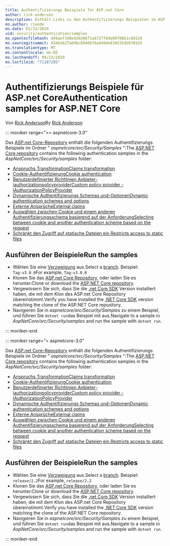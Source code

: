 ```yaml
---
title: Authentifizierungs Beispiele für ASP.net Core
author: rick-anderson
description: Enthält Links zu den Authentifizierungs Beispielen im ASP.net Core Repository.
ms.author: riande
ms.date: 01/31/2019
uid: security/authentication/samples
ms.openlocfilehash: d49aef198e926d88f1a6727f84b06f0861c8812d
ms.sourcegitcommit: d34b2627a69bc8940b76a949de830335db9701d3
ms.translationtype: MT
ms.contentlocale: de-DE
ms.lasthandoff: 09/23/2019
ms.locfileid: "71187295"
---
```

# <a name="authentication-samples-for-aspnet-core"></a><span data-ttu-id="c6fab-103">Authentifizierungs Beispiele für ASP.net Core</span><span class="sxs-lookup"><span data-stu-id="c6fab-103">Authentication samples for ASP.NET Core</span></span>

<span data-ttu-id="c6fab-104">Von [Rick Anderson](https://twitter.com/RickAndMSFT)</span><span class="sxs-lookup"><span data-stu-id="c6fab-104">By [Rick Anderson](https://twitter.com/RickAndMSFT)</span></span>

::: moniker range=">= aspnetcore-3.0"

<span data-ttu-id="c6fab-105">Das [ASP.net Core-Repository](https://github.com/aspnet/AspNetCore) enthält die folgenden Authentifizierungs Beispiele im Ordner " *aspnetcore/src/Security/Samples* ":</span><span class="sxs-lookup"><span data-stu-id="c6fab-105">The [ASP.NET Core repository](https://github.com/aspnet/AspNetCore) contains the following authentication samples in the *AspNetCore/src/Security/samples* folder:</span></span>

* [<span data-ttu-id="c6fab-106">Anspruchs Transformation</span><span class="sxs-lookup"><span data-stu-id="c6fab-106">Claims transformation</span></span>](https://github.com/aspnet/AspNetCore/tree/release/3.0/src/Security/samples/ClaimsTransformation)
* [<span data-ttu-id="c6fab-107">Cookie-Authentifizierung</span><span class="sxs-lookup"><span data-stu-id="c6fab-107">Cookie authentication</span></span>](https://github.com/aspnet/AspNetCore/tree/release/3.0/src/Security/samples/Cookies)
* [<span data-ttu-id="c6fab-108">Benutzerdefinierter Richtlinien Anbieter-iauthorizationpolicyprovider</span><span class="sxs-lookup"><span data-stu-id="c6fab-108">Custom policy provider - IAuthorizationPolicyProvider</span></span>](https://github.com/aspnet/AspNetCore/tree/release/3.0/src/Security/samples/CustomPolicyProvider)
* [<span data-ttu-id="c6fab-109">Dynamische Authentifizierungs Schemas und-Optionen</span><span class="sxs-lookup"><span data-stu-id="c6fab-109">Dynamic authentication schemes and options</span></span>](https://github.com/aspnet/AspNetCore/tree/release/3.0/src/Security/samples/DynamicSchemes)
* [<span data-ttu-id="c6fab-110">Externe Ansprüche</span><span class="sxs-lookup"><span data-stu-id="c6fab-110">External claims</span></span>](https://github.com/aspnet/AspNetCore/tree/release/3.0/src/Security/samples/Identity.ExternalClaims)
* [<span data-ttu-id="c6fab-111">Auswählen zwischen Cookie und einem anderen Authentifizierungsschema basierend auf der Anforderung</span><span class="sxs-lookup"><span data-stu-id="c6fab-111">Selecting between cookie and another authentication scheme based on the request</span></span>](https://github.com/aspnet/AspNetCore/tree/release/3.0/src/Security/samples/PathSchemeSelection)
* [<span data-ttu-id="c6fab-112">Schränkt den Zugriff auf statische Dateien ein.</span><span class="sxs-lookup"><span data-stu-id="c6fab-112">Restricts access to static files</span></span>](https://github.com/aspnet/AspNetCore/tree/release/3.0/src/Security/samples/StaticFilesAuth)

## <a name="run-the-samples"></a><span data-ttu-id="c6fab-113">Ausführen der Beispiele</span><span class="sxs-lookup"><span data-stu-id="c6fab-113">Run the samples</span></span>

* <span data-ttu-id="c6fab-114">Wählen Sie eine [Verzweigung](https://github.com/aspnet/AspNetCore) aus.</span><span class="sxs-lookup"><span data-stu-id="c6fab-114">Select a [branch](https://github.com/aspnet/AspNetCore).</span></span> <span data-ttu-id="c6fab-115">Beispiel: `Tag:v3.0.0`</span><span class="sxs-lookup"><span data-stu-id="c6fab-115">For example, `Tag:v3.0.0`</span></span>
* <span data-ttu-id="c6fab-116">Klonen Sie das [ASP.net Core Repository](https://github.com/aspnet/AspNetCore), oder laden Sie es herunter.</span><span class="sxs-lookup"><span data-stu-id="c6fab-116">Clone or download the [ASP.NET Core repository](https://github.com/aspnet/AspNetCore).</span></span>
* <span data-ttu-id="c6fab-117">Vergewissern Sie sich, dass Sie die [.net Core SDK](https://www.microsoft.com/net/download/all) Version installiert haben, die mit dem Klon des ASP.net Core Repository übereinstimmt.</span><span class="sxs-lookup"><span data-stu-id="c6fab-117">Verify you have installed the [.NET Core SDK](https://www.microsoft.com/net/download/all) version matching the clone of the ASP.NET Core repository.</span></span>
* <span data-ttu-id="c6fab-118">Navigieren Sie in *aspnetcore/src/Security/Samples* zu einem Beispiel, und führen Sie `dotnet run`das Beispiel mit aus.</span><span class="sxs-lookup"><span data-stu-id="c6fab-118">Navigate to a sample in *AspNetCore/src/Security/samples* and run the sample with `dotnet run`.</span></span>

::: moniker-end

::: moniker range="< aspnetcore-3.0"

<span data-ttu-id="c6fab-119">Das [ASP.net Core-Repository](https://github.com/aspnet/AspNetCore) enthält die folgenden Authentifizierungs Beispiele im Ordner " *aspnetcore/src/Security/Samples* ":</span><span class="sxs-lookup"><span data-stu-id="c6fab-119">The [ASP.NET Core repository](https://github.com/aspnet/AspNetCore) contains the following authentication samples in the *AspNetCore/src/Security/samples* folder:</span></span>

* [<span data-ttu-id="c6fab-120">Anspruchs Transformation</span><span class="sxs-lookup"><span data-stu-id="c6fab-120">Claims transformation</span></span>](https://github.com/aspnet/AspNetCore/tree/release/2.2/src/Security/samples/ClaimsTransformation)
* [<span data-ttu-id="c6fab-121">Cookie-Authentifizierung</span><span class="sxs-lookup"><span data-stu-id="c6fab-121">Cookie authentication</span></span>](https://github.com/aspnet/AspNetCore/tree/release/2.2/src/Security/samples/Cookies)
* [<span data-ttu-id="c6fab-122">Benutzerdefinierter Richtlinien Anbieter-iauthorizationpolicyprovider</span><span class="sxs-lookup"><span data-stu-id="c6fab-122">Custom policy provider - IAuthorizationPolicyProvider</span></span>](https://github.com/aspnet/AspNetCore/tree/release/2.2/src/Security/samples/CustomPolicyProvider)
* [<span data-ttu-id="c6fab-123">Dynamische Authentifizierungs Schemas und-Optionen</span><span class="sxs-lookup"><span data-stu-id="c6fab-123">Dynamic authentication schemes and options</span></span>](https://github.com/aspnet/AspNetCore/tree/release/2.2/src/Security/samples/DynamicSchemes)
* [<span data-ttu-id="c6fab-124">Externe Ansprüche</span><span class="sxs-lookup"><span data-stu-id="c6fab-124">External claims</span></span>](https://github.com/aspnet/AspNetCore/tree/release/2.2/src/Security/samples/Identity.ExternalClaims)
* [<span data-ttu-id="c6fab-125">Auswählen zwischen Cookie und einem anderen Authentifizierungsschema basierend auf der Anforderung</span><span class="sxs-lookup"><span data-stu-id="c6fab-125">Selecting between cookie and another authentication scheme based on the request</span></span>](https://github.com/aspnet/AspNetCore/tree/release/2.2/src/Security/samples/PathSchemeSelection)
* [<span data-ttu-id="c6fab-126">Schränkt den Zugriff auf statische Dateien ein.</span><span class="sxs-lookup"><span data-stu-id="c6fab-126">Restricts access to static files</span></span>](https://github.com/aspnet/AspNetCore/tree/release/2.2/src/Security/samples/StaticFilesAuth)

## <a name="run-the-samples"></a><span data-ttu-id="c6fab-127">Ausführen der Beispiele</span><span class="sxs-lookup"><span data-stu-id="c6fab-127">Run the samples</span></span>

* <span data-ttu-id="c6fab-128">Wählen Sie eine [Verzweigung](https://github.com/aspnet/AspNetCore) aus.</span><span class="sxs-lookup"><span data-stu-id="c6fab-128">Select a [branch](https://github.com/aspnet/AspNetCore).</span></span> <span data-ttu-id="c6fab-129">Beispiel: `release/2.2`</span><span class="sxs-lookup"><span data-stu-id="c6fab-129">For example, `release/2.2`</span></span>
* <span data-ttu-id="c6fab-130">Klonen Sie das [ASP.net Core Repository](https://github.com/aspnet/AspNetCore), oder laden Sie es herunter.</span><span class="sxs-lookup"><span data-stu-id="c6fab-130">Clone or download the [ASP.NET Core repository](https://github.com/aspnet/AspNetCore).</span></span>
* <span data-ttu-id="c6fab-131">Vergewissern Sie sich, dass Sie die [.net Core SDK](https://www.microsoft.com/net/download/all) Version installiert haben, die mit dem Klon des ASP.net Core Repository übereinstimmt.</span><span class="sxs-lookup"><span data-stu-id="c6fab-131">Verify you have installed the [.NET Core SDK](https://www.microsoft.com/net/download/all) version matching the clone of the ASP.NET Core repository.</span></span>
* <span data-ttu-id="c6fab-132">Navigieren Sie in *aspnetcore/src/Security/Samples* zu einem Beispiel, und führen Sie `dotnet run`das Beispiel mit aus.</span><span class="sxs-lookup"><span data-stu-id="c6fab-132">Navigate to a sample in *AspNetCore/src/Security/samples* and run the sample with `dotnet run`.</span></span>

::: moniker-end
